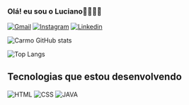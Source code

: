### Olá! eu sou o Luciano👻🎃🧛🦇

[![Gmail](https://img.shields.io/badge/Gmail-D14836?style=for-the-badge&logo=gmail&logoColor=white)](mailto:lclucianocarmo24@gmail.com)
[![Instagram](https://img.shields.io/badge/Instagram-E4405F?style=for-the-badge&logo=instagram&logoColor=white)](https://instagram.com/lucian0carm0?igshid=NzZlODBkYWE4Ng==)
[![Linkedin](https://img.shields.io/badge/LinkedIn-0077B5?style=for-the-badge&logo=linkedin&logoColor=white)](https://www.linkedin.com/in/luciano-carmo-42839823a/)

![Carmo GitHub stats](https://github-readme-stats.vercel.app/api?username=Ni-Sea&show_icons=true&theme=Default)

![Top Langs](https://github-readme-stats.vercel.app/api/top-langs/?username=Ni-Sea&layout=compact)

## Tecnologias que estou desenvolvendo
<div style="display: inline_block"></>
    <img align="center" alt="HTML" src="https://img.shields.io/badge/HTML-239120?style=for-the-badge&logo=html5&logoColor=white" />
    <img align="center" alt="CSS" src="https://img.shields.io/badge/CSS-239120?&style=for-the-badge&logo=css3&logoColor=white" />
    <img align="center" alt="JAVA" src="https://img.shields.io/badge/Java-ED8B00?style=for-the-badge&logo=openjdk&logoColor=white" />
</div>
